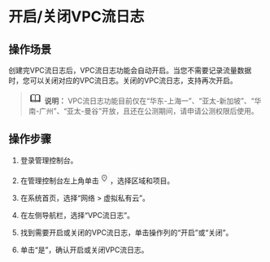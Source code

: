# 开启/关闭VPC流日志<a name="FlowLog_0006"></a>

## 操作场景<a name="section15598193716333"></a>

创建完VPC流日志后，VPC流日志功能会自动开启。当您不需要记录流量数据时，您可以关闭对应的VPC流日志。关闭的VPC流日志，支持再次开启。

>![](public_sys-resources/icon-note.gif) **说明：** 
>VPC流日志功能目前仅在“华东-上海一”、“亚太-新加坡”、“华南-广州”、“亚太-曼谷”开放，且还在公测期间，请申请公测权限后使用。

## 操作步骤<a name="section7359352124511"></a>

1.  登录管理控制台。


1.  在管理控制台左上角单击![](figures/icon-region.png)，选择区域和项目。

1.  在系统首页，选择“网络 \> 虚拟私有云”。
2.  在左侧导航栏，选择“VPC流日志”。
3.  找到需要开启或关闭的VPC流日志，单击操作列的“开启”或“关闭”。
4.  单击“是”，确认开启或关闭VPC流日志。

